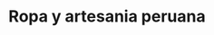 ---
title: "Ropa y artesania peruana"
url: /cercado-de-lima/ropa-y-artesania-peruana-calle-ancash-3/
shop: Kleidung
---